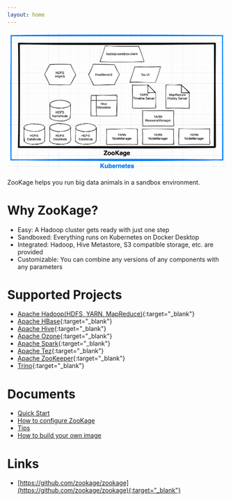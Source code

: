 ```yaml
---
layout: home
---
```


![ZooKage Home](/assets/images/zookage-home.png)

ZooKage helps you run big data animals in a sandbox environment.

# Why ZooKage?

- Easy: A Hadoop cluster gets ready with just one step
- Sandboxed: Everything runs on Kubernetes on Docker Desktop
- Integrated: Hadoop, Hive Metastore, S3 compatible storage, etc. are provided
- Customizable: You can combine any versions of any components with any parameters

# Supported Projects

- [Apache Hadoop(HDFS, YARN, MapReduce)](https://hadoop.apache.org/){:target="_blank"}
- [Apache HBase](https://hbase.apache.org/){:target="_blank"}
- [Apache Hive](https://hive.apache.org/){:target="_blank"}
- [Apache Ozone](https://ozone.apache.org/){:target="_blank"}
- [Apache Spark](https://spark.apache.org/){:target="_blank"}
- [Apache Tez](https://tez.apache.org/){:target="_blank"}
- [Apache ZooKeeper](https://zookeeper.apache.org/){:target="_blank"}
- [Trino](https://trino.io/){:target="_blank"}

# Documents

- [Quick Start](/docs/quick-start)
- [How to configure ZooKage](/docs/configuration)
- [Tips](/docs/tips)
- [How to build your own image](/docs/build-image)

# Links

- [https://github.com/zookage/zookage](https://github.com/zookage/zookage){:target="_blank"}
